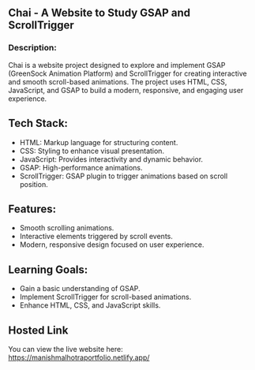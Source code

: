 ## Chai - A Website to Study GSAP and ScrollTrigger

### Description:
Chai is a website project designed to explore and implement GSAP (GreenSock Animation Platform) and ScrollTrigger for creating interactive and smooth scroll-based animations. The project uses HTML, CSS, JavaScript, and GSAP to build a modern, responsive, and engaging user experience.

## Tech Stack:
- HTML: Markup language for structuring content.
- CSS: Styling to enhance visual presentation.
- JavaScript: Provides interactivity and dynamic behavior.
- GSAP: High-performance animations.
- ScrollTrigger: GSAP plugin to trigger animations based on scroll position.

## Features:
- Smooth scrolling animations.
- Interactive elements triggered by scroll events.
- Modern, responsive design focused on user experience.

## Learning Goals:
- Gain a basic understanding of GSAP.
- Implement ScrollTrigger for scroll-based animations.
- Enhance HTML, CSS, and JavaScript skills.

## Hosted Link
You can view the live website here: https://manishmalhotraportfolio.netlify.app/
